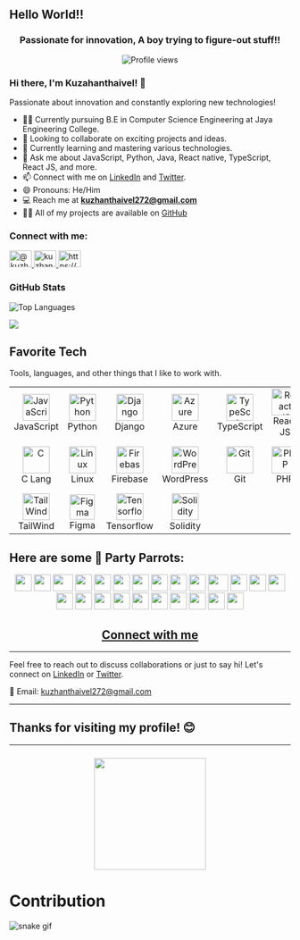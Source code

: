 Hello World!!
---

<h3 align="center">Passionate for innovation, A boy trying to figure-out stuff!!</h3>

<p align="center">
  <img src="https://komarev.com/ghpvc/?username=kuzhanthaivel&label=Profile%20views&color=0e75b6&style=flat" alt="Profile views" />
</p>

### Hi there, I'm Kuzahanthaivel! 👋

Passionate about innovation and constantly exploring new technologies!

- 👨‍🎓 Currently pursuing B.E in Computer Science Engineering at Jaya Engineering College.
- 👯 Looking to collaborate on exciting projects and ideas.
- 🌱 Currently learning and mastering various technologies.
- 💬 Ask me about JavaScript, Python, Java, React native, TypeScript, React JS, and more.
- 📫 Connect with me on [LinkedIn](https://www.linkedin.com/in/kuzhanthai-vel-38844024a/) and [Twitter](https://twitter.com/Kuzhant007).
- 😄 Pronouns: He/Him
- 💻 Reach me at **kuzhanthaivel272@gmail.com**
- 👨‍💻 All of my projects are available on [GitHub](https://github.com/kuzhanthaivel)

<h3 align="left">Connect with me:</h3>
<p align="left">
  <a href="https://twitter.com/Kuzhant007" target="_blank">
    <img src="https://raw.githubusercontent.com/rahuldkjain/github-profile-readme-generator/master/src/images/icons/Social/twitter.svg" alt="@kuzhant007" height="30" width="40" />
  </a>
  <a href="https://www.linkedin.com/in/kuzhanthai-vel-38844024a/" target="_blank">
    <img src="https://raw.githubusercontent.com/rahuldkjain/github-profile-readme-generator/master/src/images/icons/Social/linked-in-alt.svg" alt="kuzhanthai" height="30" width="40" />
  </a>
  <a href="https://www.facebook.com/profile.php?id=100068795503472" target="_blank">
    <img src="https://raw.githubusercontent.com/rahuldkjain/github-profile-readme-generator/master/src/images/icons/Social/facebook.svg" alt="https://www.facebook.com/profile.php?id=100068795503472" height="30" width="40" />
  </a>
</p>

### GitHub Stats

![Top Languages](https://github-readme-stats.vercel.app/api/top-langs/?username=kuzhanthaivel&layout=compact)

<p>
  <a href="http://www.github.com/kuzhanthaivel">
    <img src="https://github-readme-streak-stats.herokuapp.com/?user=kuzhanthaivel&stroke=ffffff&background=1c1917&ring=0891b2&fire=0891b2&currStreakNum=ffffff&currStreakLabel=0891b2&sideNums=ffffff&sideLabels=ffffff&dates=ffffff&hide_border=true" />
  </a>
</p>

<h2 align="left" id="favorite-tech">Favorite Tech</h2>
<p align="left">Tools, languages, and other things that I like to work with.</p>

<table align="center">
  <tr>
    <td align="center" width="96">
      <img src="https://upload.wikimedia.org/wikipedia/commons/thumb/9/99/Unofficial_JavaScript_logo_2.svg/1024px-Unofficial_JavaScript_logo_2.svg.png" width="48" height="48" alt="JavaScript" />
      <br>JavaScript
    </td>
    <td align="center" width="96">
      <img src="https://upload.wikimedia.org/wikipedia/commons/thumb/c/c3/Python-logo-notext.svg/1200px-Python-logo-notext.svg.png" width="48" height="48" alt="Python" />
      <br>Python
    </td>
    <td align="center" width="96">
      <img src="https://cdn.worldvectorlogo.com/logos/django.svg" width="48" height="48" alt="Django" />
      <br>Django
    </td>
    <td align="center" width="96">
      <img src="https://i.ibb.co/jDGr3z0/azure-removebg-preview.png" width="48" height="48" alt="Azure" />
      <br>Azure
    </td>
    <td align="center" width="96">
      <img src="https://upload.wikimedia.org/wikipedia/commons/thumb/4/4c/Typescript_logo_2020.svg/1200px-Typescript_logo_2020.svg.png" width="48" height="48" alt="TypeScript" />
      <br>TypeScript
    </td>
    <td align="center" width="96">
      <img src="https://brandlogos.net/wp-content/uploads/2020/09/react-logo.png" width="48" height="48" alt="React JS" />
      <br>React JS
    </td>
    <td align="center" width="96">
      <img src="https://cdn.worldvectorlogo.com/logos/bootstrap-4.svg" width="48" height="48" alt="Bootstrap" />
      <br>Bootstrap
    </td>
    <td align="center" width="96">
      <img src="https://upload.wikimedia.org/wikipedia/commons/thumb/d/d9/Node.js_logo.svg/590px-Node.js_logo.svg.png" width="48" height="48" alt="Node JS" />
      <br>Node JS
    </td>
    <td align="center" width="96">
      <img src="https://w7.pngwing.com/pngs/956/695/png-transparent-mongodb-original-wordmark-logo-icon-thumbnail.png" width="48" height="48" alt="Mongo DB" />
      <br>MongoDB
    </td>
  </tr>
  
  <tr>
    <td align="center" width="96">
      <img src="https://img.icons8.com/color/452/c-programming.png" width="48" height="48" alt="C" />
      <br>C Lang
    </td>
    <td align="center" width="96">
      <img src="https://camo.githubusercontent.com/d7574156c7a1844d3c2907bae0e76254cca759290c08e08a6ef2bd7543c8c0ca/68747470733a2f2f692e6962622e636f2f737331374b47302f63376238313133323437666563643833626439623565643562643366333464352d72656d6f766562672d707265766965772e706e67" width="48" height="48" alt="Linux" />
      <br>Linux
    </td>
    <td align="center" width="96">
      <img src="https://4.bp.blogspot.com/-rtNRVM3aIvI/XJX_U07Z-II/AAAAAAAAJXY/YpdOo490FTgdKOxM4qDG-2-EzcNFAWkKACK4BGAYYCw/s1600/logo%2Bfirebase%2Bicon.png" width="48" height="48" alt="Firebase" />
      <br>Firebase
    </td>
    <td align="center" width="96">
      <img src="https://upload.wikimedia.org/wikipedia/commons/thumb/9/98/WordPress_blue_logo.svg/480px-WordPress_blue_logo.svg.png" width="48" height="48" alt="WordPress" />
      <br>WordPress
    </td>
    <td align="center" width="96">
      <img src="https://upload.wikimedia.org/wikipedia/commons/thumb/3/3f/Git_icon.svg/1200px-Git_icon.svg.png" width="48" height="48" alt="Git" />
      <br>Git
    </td>
    <td align="center" width="96">
      <img src="https://i.ibb.co/LzmYpDX/146-1466902-php-logo-png-transparent-php-logo-png-png-removebg-preview.png" width="48" height="48" alt="PHP" />
      <br>PHP
    </td>
    <td align="center" width="96">
      <img src="https://cdn.worldvectorlogo.com/logos/redux.svg" width="48" height="48" alt="Redux" />
      <br>Redux
    </td>
    <td align="center" width="96">
      <img src="https://cdn.worldvectorlogo.com/logos/next-js.svg" width="48" height="48" alt="Next JS" />
      <br>Next JS
    </td>
    <td align="center" width="96">
      <img src="https://brandeps.com/logo-download/G/Google-Cloud-logo-vector-01.svg" width="48" height="48" alt="Google Cloud" />
      <br>Google Cloud
    </td>
  </tr>
  
  <tr>
    <td align="center" width="96">
      <img src="https://upload.wikimedia.org/wikipedia/commons/thumb/d/d5/Tailwind_CSS_Logo.svg/2048px-Tailwind_CSS_Logo.svg.png" width="48" height="48" alt="TailWind" />
      <br>TailWind
    </td>
    <td align="center" width="96">
      <img src="https://upload.wikimedia.org/wikipedia/commons/3/33/Figma-logo.svg" width="45" height="45" alt="Figma" />
      <br>Figma
    </td>
    <td align="center" width="96">
      <img src="https://upload.wikimedia.org/wikipedia/commons/thumb/2/2d/Tensorflow_logo.svg/1200px-Tensorflow_logo.svg.png" width="48" height="48" alt="Tensorflow" />
      <br>Tensorflow
    </td>
    <td align="center" width="96">
      <img src="https://cdn.icon-icons.com/icons2/2107/PNG/512/file_type_solidity_icon_130156.png" width="48" height="48" alt="Solidity" />
      <br>Solidity
    </td>
  </tr>
</table>

## Here are some 🦜 Party Parrots:

<div align="center">
  <img src="https://cultofthepartyparrot.com/parrots/hd/githubparrot.gif" width="30" height="30"/>
  <img src="https://cultofthepartyparrot.com/flags/hd/indiaparrot.gif" width="30" height="30"/>
  <img src="https://cultofthepartyparrot.com/parrots/asyncparrot.gif" width="36" height="30"/>
  <img src="https://cultofthepartyparrot.com/parrots/hd/exceptionallyfastparrot.gif" width="30" height="30"/>
  <img src="https://cultofthepartyparrot.com/parrots/hd/60fpsparrot.gif" width="30" height="30"/>
  <img src="https://cultofthepartyparrot.com/parrots/hd/jumpingparrot.gif" width="30" height="30"/>
  <img src="https://cultofthepartyparrot.com/parrots/hd/opensourceparrot.gif" width="30" height="30"/>
  <img src="https://cultofthepartyparrot.com/parrots/hd/dealwithitnowparrot.gif" width="30" height="30"/>
  <img src="https://cultofthepartyparrot.com/parrots/hd/hypnoparrotlight.gif" width="30" height="30"/>
  <img src="https://cultofthepartyparrot.com/parrots/databaseparrot.gif" width="30" height="30"/>
  <img src="https://cultofthepartyparrot.com/parrots/fixparrot.gif" width="36" height="30"/>
  <img src="https://cultofthepartyparrot.com/parrots/hd/laptop_parrot.gif" width="30" height="30"/>
  <img src="https://cultofthepartyparrot.com/parrots/hd/spinningparrot.gif" width="30" height="30"/>
  <img src="https://cultofthepartyparrot.com/parrots/hd/levitationparrot.gif" width="30" height="30"/>
  <img src="https://cultofthepartyparrot.com/parrots/hd/meldparrot.gif" width="30" height="30"/>
  <img src="https://cultofthepartyparrot.com/parrots/slomoparrot.gif" width="30" height="30"/>
  <img src="https://cultofthepartyparrot.com/parrots/hd/moonwalkingparrot.gif" width="30" height="30"/>
  <img src="https://cultofthepartyparrot.com/parrots/hd/stableparrot.gif" width="30" height="30"/>
  <img src="https://cultofthepartyparrot.com/parrots/hd/scienceparrot.gif" width="30" height="30"/>
  <img src="https://cultofthepartyparrot.com/parrots/hd/pirateparrot.gif" width="30" height="30"/>
  <img src="https://cultofthepartyparrot.com/parrots/hd/footballparrot.gif" width="30" height="30"/>
  <img src="https://cultofthepartyparrot.com/parrots/hd/illuminatiparrot.gif" width="30" height="30"/>
  <img src="https://cultofthepartyparrot.com/parrots/hd/hypnoparrotdark.gif" width="30" height="30"/>
  <img src="https://cultofthepartyparrot.com/parrots/hd/mustacheparrot.gif" width="30" height="30"/>
</div>


<div align="center">
  <h2><a href="https://connect-two-phi.vercel.app/">Connect with me</a></h2>
</div>

---

Feel free to reach out to discuss collaborations or just to say hi! Let's connect on [LinkedIn](https://www.linkedin.com/in/kuzhanthai-vel-38844024a/) or [Twitter](https://twitter.com/Kuzhant007).

📧 Email: kuzhanthaivel272@gmail.com

---
Thanks for visiting my profile! 😊
---

---



###

<div align="center">
  <img height="200" src="https://i.imgflip.com/65efzo.gif"  />
</div>

###




# Contribution

![snake gif](https://raw.githubusercontent.com/kuzhanthaivel/kuzhanthaivel/eb8842c58262cfc3019e5c91b9202948fe437254/github-contribution-grid-snake.svg)
